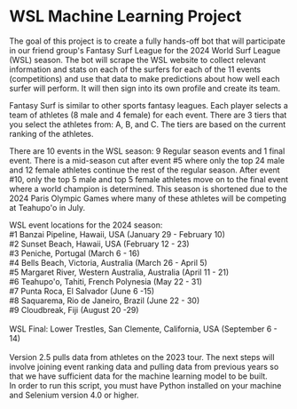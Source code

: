 # WSL Machine Learning Project

The goal of this project is to create a fully hands-off bot that will participate in our friend group's Fantasy Surf League for the 2024 World Surf League (WSL) season. The bot will scrape the WSL website to collect relevant information and stats on each of the surfers for each of the 11 events (competitions) and use that data to make predictions about how well each surfer will perform. It will then sign into its own profile and create its team.

Fantasy Surf is similar to other sports fantasy leagues. Each player selects a team of athletes (8 male and 4 female) for each event. There are 3 tiers that you select the athletes from: A, B, and C. The tiers are based on the current ranking of the athletes.

There are 10 events in the WSL season: 9 Regular season events and 1 final event. There is a mid-season cut after event #5 where only the top 24 male and 12 female athletes continue the rest of the regular season. After event #10, only the top 5 male and top 5 female athletes move on to the final event where a world champion is determined. This season is shortened due to the 2024 Paris Olympic Games where many of these athletes will be competing at Teahupo'o in July. 

WSL event locations for the 2024 season: </br>
#1 Banzai Pipeline, Hawaii, USA (January 29 - February 10)</br>
#2 Sunset Beach, Hawaii, USA (February 12 - 23)</br>
#3 Peniche, Portugal (March 6 - 16)</br>
#4 Bells Beach, Victoria, Australia (March 26 - April 5) </br>
#5 Margaret River, Western Australia, Australia (April 11 - 21) </br>
#6 Teahupo'o, Tahiti, French Polynesia (May 22 - 31)</br>
#7 Punta Roca, El Salvador (June 6 -15) </br>
#8 Saquarema, Rio de Janeiro, Brazil (June 22 - 30)</br>
#9 Cloudbreak, Fiji (August 20 -29)</br>
</br>
WSL Final: Lower Trestles, San Clemente, California, USA (September 6 - 14) </br>
</br>
Version 2.5 pulls data from athletes on the 2023 tour. The next steps will involve joining event ranking data and pulling data from previous years so that we have sufficient data for the machine learning model to be built.
</br>
In order to run this script, you must have Python installed on your machine and Selenium version 4.0 or higher.
